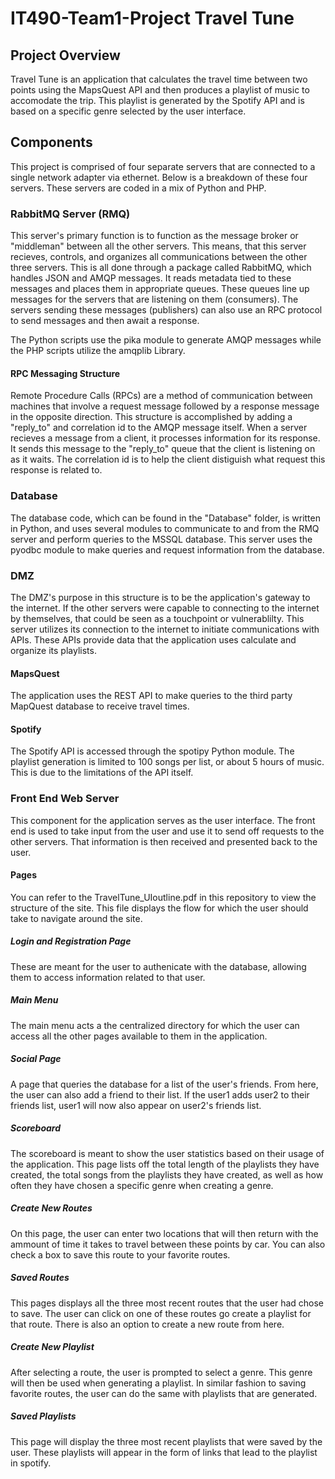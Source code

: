 # IT490-Team1-Project Travel Tune

## Project Overview
Travel Tune is an application that calculates the travel time between two points using the MapsQuest API and then produces a playlist of music to accomodate the trip. This playlist is generated by the Spotify API and is based on a specific genre selected by the user interface. 

## Components
This project is comprised of four separate servers that are connected to a single network adapter via ethernet. Below is a breakdown of these four servers. These servers are coded in a mix of Python and PHP. 

### RabbitMQ Server (RMQ)
This server's primary function is to function as the message broker or "middleman" between all the other servers. This means, that this server recieves, controls, and organizes all communications between the other three servers. This is all done through a package called RabbitMQ, which handles JSON and AMQP messages. It reads metadata tied to these messages and places them in appropriate queues. These queues line up messages for the servers that are listening on them (consumers). The servers sending these messages (publishers) can also use an RPC protocol to send messages and then await a response.   

The Python scripts use the pika module to generate AMQP messages while the PHP scripts utilize the amqplib Library.   

#### RPC Messaging Structure
Remote Procedure Calls (RPCs) are a method of communication between machines that involve a request message followed by a response message in the opposite direction. This structure is accomplished by adding a "reply_to" and correlation id to the AMQP message itself. When a server recieves a message from a client, it processes information for its response. It sends this message to the "reply_to" queue that the client is listening on as it waits. The correlation id is to help the client distiguish what request this response is related to.      

### Database
The database code, which can be found in the "Database" folder, is written in Python, and uses several modules to communicate to and from the RMQ server and perform queries to the MSSQL database. This server uses the pyodbc module to make queries and request information from the database.    

### DMZ
The DMZ's purpose in this structure is to be the application's gateway to the internet. If the other servers were capable to connecting to the internet by themselves, that could be seen as a touchpoint or vulnerablilty. This server utilizes its connection to the internet to initiate communications with APIs. These APIs provide data that the application uses calculate and organize its playlists. 

#### MapsQuest
The application uses the REST API to make queries to the third party MapQuest database to receive travel times.

#### Spotify
The Spotify API is accessed through the spotipy Python module. The playlist generation is limited to 100 songs per list, or about 5 hours of music. This is due to the limitations of the API itself. 

### Front End Web Server
This component for the application serves as the user interface. The front end is used to take input from the user and use it to send off requests to the other servers. That information is then received and presented back to the user.

#### Pages
You can refer to the TravelTune_UIoutline.pdf in this repository to view the structure of the site. This file displays the flow for which the user should take to navigate around the site.

##### Login and Registration Page
These are meant for the user to authenicate with the database, allowing them to access information related to that user.

##### Main Menu
The main menu acts a the centralized directory for which the user can access all the other pages available to them in the application. 

##### Social Page
A page that queries the database for a list of the user's friends.  From here, the user can also add a friend to their list. If the user1 adds user2 to their friends list, user1 will now also appear on user2's friends list. 

##### Scoreboard
The scoreboard is meant to show the user statistics based on their usage of the application. This page lists off the total length of the playlists they have created, the total songs from the playlists they have created, as well as how often they have chosen a specific genre when creating a genre.

##### Create New Routes
On this page, the user can enter two locations that will then return with the ammount of time it takes to travel between these points by car. You can also check a box to save this route to your favorite routes. 

##### Saved Routes
This pages displays all the three most recent routes that the user had chose to save. The user can click on one of these routes go create a playlist for that route.  There is also an option to create a new route from here.   

##### Create New Playlist
After selecting a route, the user is prompted to select a genre. This genre will then be used when generating a playlist. In similar fashion to saving favorite routes, the user can do the same with playlists that are generated.

##### Saved Playlists
This page will display the three most recent playlists that were saved by the user. These playlists will appear in the form of links that lead to the playlist in spotify.   
